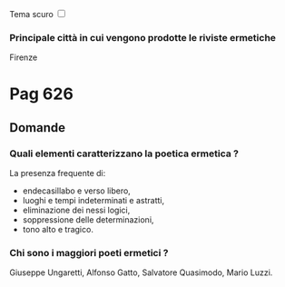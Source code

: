 <link rel="stylesheet" href="../style.css">

<label style="position:static;" for="tema-scuro">Tema scuro
<input type="checkbox" id="tema-scuro"></input>
</label>


### Principale città in cui vengono prodotte le riviste ermetiche
Firenze



# Pag 626
## Domande
### Quali elementi caratterizzano la poetica ermetica ?
La presenza frequente di:
- endecasillabo e verso libero,
- luoghi e tempi indeterminati e astratti,
- eliminazione dei nessi logici,
- soppressione delle determinazioni, 
- tono alto e tragico.


### Chi sono i maggiori poeti ermetici ? 
Giuseppe Ungaretti, Alfonso Gatto, Salvatore Quasimodo, Mario Luzzi.

